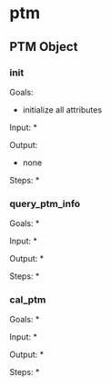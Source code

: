# ptm

## PTM Object

### init
Goals:
* initialize all attributes

Input:
* 

Output:
* none

Steps:
* 

### query_ptm_info
Goals:
* 

Input:
*

Output:
* 

Steps:
* 

### cal_ptm
Goals:
* 

Input:
*

Output:
* 

Steps:
* 